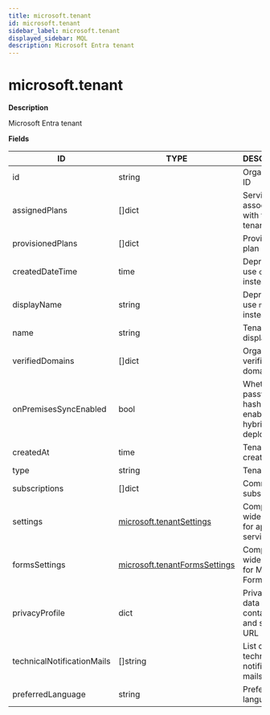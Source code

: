 ```yaml
---
title: microsoft.tenant
id: microsoft.tenant
sidebar_label: microsoft.tenant
displayed_sidebar: MQL
description: Microsoft Entra tenant
---
```


# microsoft.tenant

**Description**

Microsoft Entra tenant

**Fields**

| ID                         | TYPE                                                              | DESCRIPTION                                                  |
| -------------------------- | ----------------------------------------------------------------- | ------------------------------------------------------------ |
| id                         | string                                                            | Organization ID                                              |
| assignedPlans              | &#91;&#93;dict                                                    | Service plans associated with the tenant                     |
| provisionedPlans           | &#91;&#93;dict                                                    | Provisioned plan                                             |
| createdDateTime            | time                                                              | Deprecated: use `createdAt` instead                          |
| displayName                | string                                                            | Deprecated: use `name` instead                               |
| name                       | string                                                            | Tenant display name                                          |
| verifiedDomains            | &#91;&#93;dict                                                    | Organization verified domains                                |
| onPremisesSyncEnabled      | bool                                                              | Whether password hash sync is enabled for hybrid deployments |
| createdAt                  | time                                                              | Tenant creation date                                         |
| type                       | string                                                            | Tenant type                                                  |
| subscriptions              | &#91;&#93;dict                                                    | Commercial subscription                                      |
| settings                   | [microsoft.tenantSettings](microsoft.tenantsettings.md)           | Company-wide settings for apps and services.                 |
| formsSettings              | [microsoft.tenantFormsSettings](microsoft.tenantformssettings.md) | Company-wide settings for Microsoft Forms                    |
| privacyProfile             | dict                                                              | Privacy profile data with contact email and statement URL    |
| technicalNotificationMails | &#91;&#93;string                                                  | List of technical notification mails                         |
| preferredLanguage          | string                                                            | Preferred language                                           |

